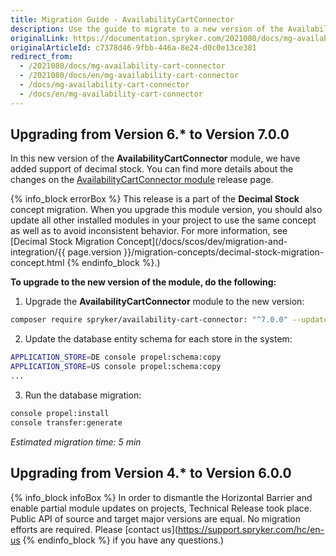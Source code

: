 ```yaml
---
title: Migration Guide - AvailabilityCartConnector
description: Use the guide to migrate to a new version of the AvailabilityCartConnector module.
originalLink: https://documentation.spryker.com/2021080/docs/mg-availability-cart-connector
originalArticleId: c7378d46-9fbb-446a-8e24-d0c0e13ce381
redirect_from:
  - /2021080/docs/mg-availability-cart-connector
  - /2021080/docs/en/mg-availability-cart-connector
  - /docs/mg-availability-cart-connector
  - /docs/en/mg-availability-cart-connector
---
```


## Upgrading from Version 6.* to Version 7.0.0

In this new version of the **AvailabilityCartConnector** module, we have added support of decimal stock. You can find more details about the changes on the [AvailabilityCartConnector module](https://github.com/spryker/availability-cart-connector/releases) release page.

{% info_block errorBox %}
This release is a part of the **Decimal Stock** concept migration. When you upgrade this module version, you should also update all other installed modules in your project to use the same concept as well as to avoid inconsistent behavior. For more information, see [Decimal Stock Migration Concept](/docs/scos/dev/migration-and-integration/{{ page.version }}/migration-concepts/decimal-stock-migration-concept.html
{% endinfo_block %}.)

**To upgrade to the new version of the module, do the following:**

1. Upgrade the **AvailabilityCartConnector** module to the new version:

```bash
composer require spryker/availability-cart-connector: "^7.0.0" --update-with-dependencies
```
2. Update the database entity schema for each store in the system:

```bash
APPLICATION_STORE=DE console propel:schema:copy
APPLICATION_STORE=US console propel:schema:copy
...
```
3. Run the database migration:

```bash
console propel:install
console transfer:generate
```

*Estimated migration time: 5 min*

## Upgrading from Version 4.* to Version 6.0.0
{% info_block infoBox %}
In order to dismantle the Horizontal Barrier and enable partial module updates on projects, Technical Release took place. Public API of source and target major versions are equal. No migration efforts are required. Please [contact us](https://support.spryker.com/hc/en-us
{% endinfo_block %} if you have any questions.)

<!--*Last review date: May 30, 2019*-->

